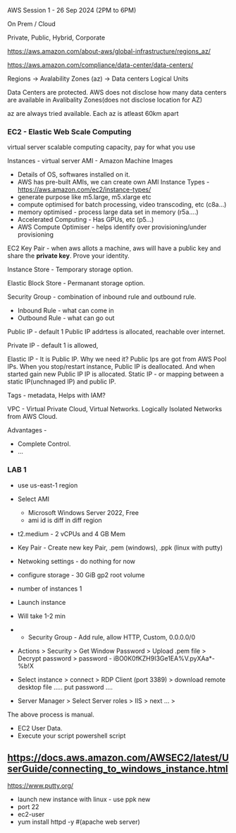 AWS Session 1 - 26 Sep 2024 (2PM to 6PM)

On Prem / Cloud

Private, Public, Hybrid, Corporate


https://aws.amazon.com/about-aws/global-infrastructure/regions_az/

https://aws.amazon.com/compliance/data-center/data-centers/


Regions -> Avalability Zones (az) -> Data centers
Logical Units


Data Centers are protected. AWS does not disclose how many data centers are available in Avalibality Zones(does not disclose location for AZ)

az are always tried available.
Each az is atleast 60km apart


### EC2 - Elastic Web Scale Computing
virtual server
scalable computing capacity, pay for what you use

Instances - virtual server
AMI - Amazon Machine Images 
  - Details of OS, softwares installed on it.
  - AWS has pre-built AMIs, we can create own AMI
Instance Types - https://aws.amazon.com/ec2/instance-types/
  - generate purpose like m5.large, m5.xlarge etc
  - compute optimised for batch processing, video transcoding, etc (c8a...)
  - memory optimised - process large data set in memory (r5a....)
  - Accelerated Computing - Has GPUs, etc (p5...)
  - AWS Compute Optimiser - helps identify over provisioning/under provisioning

EC2 Key Pair - when aws allots a machine, aws will have a public key and share the **private key**. Prove your identity.

Instance Store - Temporary storage option. 

Elastic Block Store - Permanant storage option.

Security Group - combination of inbound rule and outbound rule. 
 - Inbound Rule - what can come in
 - Outbound Rule - what can go out

Public IP - default 1 Public IP addrtess is allocated, reachable over internet.

Private IP - default 1 is allowed, 

Elastic IP - It is Public IP. Why we need it? Public Ips are got from AWS Pool IPs. When you stop/restart instance, Public IP is deallocated. And when started gain new Public IP IP is allocated. Static IP - or mapping between a static IP(unchnaged IP) and public IP. 

Tags -  metadata, Helps with IAM?

VPC - Virtual Private Cloud, Virtual Networks. Logically Isolated Networks from AWS Cloud. 



Advantages - 
 - Complete Control.
 - ...


### LAB 1
- use us-east-1 region
- Select AMI
  - Microsoft Windows Server 2022, Free
  - ami id is diff in diff region
- t2.medium - 2 vCPUs and 4 GB Mem
- Key Pair  - Create new key Pair, .pem (windows), .ppk (linux with putty)
- Netwoking settings - do nothing for now
- configure storage - 30 GiB gp2 root volume
- number of instances 1
- Launch instance
- Will take  1-2 min

- - Security Group - Add rule, allow HTTP, Custom, 0.0.0.0/0

- Actions > Security > Get Window Password > Upload .pem file > Decrypt password > password -  iBO0K0fKZH9I3Ge1EA%V.pyXAa*-%b!X
- Select instance > connect > RDP Client (port 3389) > download remote desktop file ..... put password .... 

- Server Manager > Select Server roles > IIS > next ... > 

The above process is manual.
- EC2 User Data.
- Execute your script  powershell script


https://docs.aws.amazon.com/AWSEC2/latest/UserGuide/connecting_to_windows_instance.html
------


https://www.putty.org/

- launch new instance with linux - use ppk new 
- port 22
- ec2-user
- yum install httpd -y #(apache web server)

